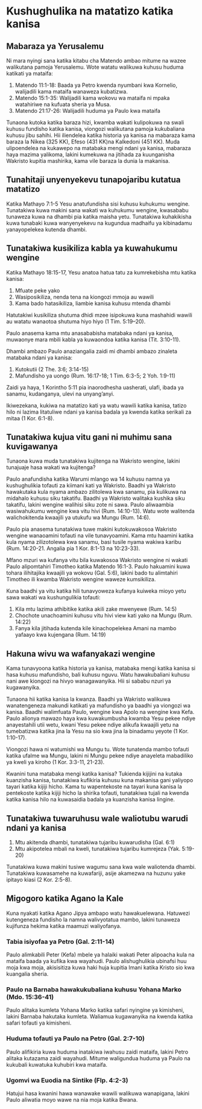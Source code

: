 # Kushughulika na matatizo katika kanisa

## Mabaraza ya Yerusalemu

Ni mara nyingi sana katika kitabu cha Matendo ambao mitume na wazee walikutana pamoja Yerusalemu. Wote watatu walikuwa kuhusu huduma katikati ya mataifa:

1. Matendo 11:1-18: Baada ya Petro kwenda nyumbani kwa Kornelio, walijadili kama mataifa wanaweza kubatizwa.
2. Matendo 15:1-35: Walijadili kama wokovu wa mataifa ni mpaka watahiriwe na kufuata sheria ya Musa.
3. Matendo 21:17-26: Walijadili huduma ya Paulo kwa mataifa

Tunaona kutoka katika baraza hizi, kwamba wakati kulipokuwa na swali kuhusu fundisho katika kanisa, viongozi walikutana pamoja kukubaliana kuhusu jibu sahihi. Hii iliendelea katika historia ya kanisa na mabaraza kama baraza la Nikea (325 KK), Efeso (431 KK)na Kalkedoni (451 KK). Muda ulipoendelea na kukawepo na matabaka mengi ndani ya kanisa, mabaraza haya mazima yalikoma, lakini kumekuwa na jitihada za kuunganisha Wakristo kupitia mashirika, kama vile baraza la dunia la makanisa.

## Tunahitaji unyenyekevu tunapojaribu kutatua matatizo

Katika Mathayo 7:1-5 Yesu anatufundisha sisi kuhusu kuhukumu wengine. Tunatakiwa kuwa makini sana wakati wa kuhukumu wengine, kwasababu tunaweza kuwa na dhambi pia katika maisha yetu. Tunatakiwa kuhakikisha kuwa tunabaki kuwa wanyenyekevu na kugundua madhaifu ya kibinadamu yanayopelekea kutenda dhambi.

## Tunatakiwa kusikiliza kabla ya kuwahukumu wengine

Katika Mathayo 18:15-17, Yesu anatoa hatua tatu za kumrekebisha mtu katika kanisa:

1. Mfuate peke yako
2. Wasiposikiliza, nenda tena na kiongozi mmoja au wawili
3. Kama bado hatasikiliza, liambie kanisa kuhusu mtenda dhambi

Hatutakiwi kusikiliza shutuma dhidi mzee isipokuwa kuna mashahidi wawili au watatu wanaotoa shutuma hiyo hiyo (1 Tim. 5:19–20).

Paulo anasema kama mtu anasababisha matabaka ndani ya kanisa, muwaonye mara mbili kabla ya kuwaondoa katika kanisa (Tit. 3:10-11).

Dhambi ambazo Paulo anaziangalia zaidi mi dhambi ambazo zinaleta matabaka ndani ya kanisa:

1. Kutokutii (2 The. 3:6; 3:14-15)
2. Mafundisho ya uongo (Rum. 16:17-18; 1 Tim. 6:3-5; 2 Yoh. 1:9-11)

Zaidi ya haya, 1 Korintho 5:11 pia inaorodhesha uasherati, ulafi, ibada ya sanamu, kudanganya, ulevi na unyang’anyi.

Ikiwezekana, kukiwa na matatizo kati ya watu wawili katika kanisa, tatizo hilo ni lazima litatuliwe ndani ya kanisa badala ya kwenda katika serikali za mitaa (1 Kor. 6:1-8).

## Tunatakiwa kujua vitu gani ni muhimu sana kuvigawanya

Tunaona kuwa muda tunatakiwa kujitenga na Wakristo wengine, lakini tunajuaje hasa wakati wa kujitenga?

Paulo anafundisha katika Warumi mlango wa 14 kuhusu namna ya kushughulikia tofauti za kiimani kati ya Wakristo. Baadhi ya Wakristo hawakutaka kula nyama ambazo zilitolewa kwa sanamu, pia kulikuwa na midahalo kuhusu siku takatifu. Baadhi ya Wakristo walitaka kushika siku takatifu, lakini wengine walihisi siku zote ni sawa. Paulo aliwaambia wasiwahukumu wengine kwa vitu hivi (Rum. 14:10-13). Watu wote walitenda walichokitenda kwaajili ya utukufu wa Mungu (Rum. 14:6).

Paulo pia anasema tunatakiwa tuwe makini kutokuwakosoa Wakristo wengine wanaoamini tofauti na vile tunavyoamini. Kama mtu haamini katika kula nyama zilizotolewa kwa sanamu, basi tusile nyama wakiwa karibu (Rum. 14:20-21. Angalia pia 1 Kor. 8:1-13 na 10:23-33).

Mfano mzuri wa kufanya vitu bila kuwakosoa Wakristo wengine ni wakati Paulo alipomtahiri Timotheo katika Matendo 16:1-3. Paulo hakuamini kuwa tohara ilihitajika kwaajili ya wokovu (Gal. 5:6), lakini bado tu alimtahiri Timotheo ili kwamba Wakristo wengine waweze kumsikiliza.

Kuna baadhi ya vitu katika hili tunavyoweza kufanya kuiweka mioyo yetu sawa wakati wa kushungulikia tofauti:

1. Kila mtu lazima athibitike katika akili zake mwenyewe (Rum. 14:5)
2. Chochote unachoamini kuhusu vitu hivi view kati yako na Mungu (Rum. 14:22)
3. Fanya kila jitihada kutenda kile kinachopelekea Amani na mambo yafaayo kwa kujengana (Rum. 14:19)

## Hakuna wivu wa wafanyakazi wengine

Kama tunavyoona katika historia ya kanisa, matabaka mengi katika kanisa si hasa kuhusu mafundisho, bali kuhusu nguvu. Watu hawakubaliani kuhusu nani awe kiongozi na hivyo wanagawanyika. Hii si sababu nzuri ya kugawanyika.

Tunaona hii katika kanisa la kwanza. Baadhi ya Wakristo walikuwa wanatengeneza makundi katikati ya mafundisho ya baadhi ya viongozi wa kanisa. Baadhi walimfuata Paulo, wengine kwa Apolo na wengine kwa Kefa. Paulo alionya mawazo haya kwa kuwakumbusha kwamba Yesu pekee ndiye anayestahili utii wetu, kwani Yesu pekee ndiye alikufa kwaajili yetu na tumebatizwa katika jina la Yesu na sio kwa jina la binadamu yeyote (1 Kor. 1:10-17).

Viongozi hawa ni watumishi wa Mungu tu. Wote tunatenda mambo tofauti katika ufalme wa Mungu, lakini ni Mungu pekee ndiye anayeleta mabadiliko ya kweli ya kiroho (1 Kor. 3:3-11, 21-23).

Kwanini tuna matabaka mengi katika kanisa? Tukienda kijijini na kutaka kuanzisha kanisa, tunatakiwa kufikiria kuhusu kuna makanisa gani yaliyopo tayari katika kijiji hicho. Kama tu wapentekoste na tayari kuna kanisa la pentekoste katika kijiji hicho la shirika tofauti, tunatakiwa tujali na kwenda katika kanisa hilo na kuwasaidia badala ya kuanzisha kanisa lingine.

## Tunatakiwa tuwaruhusu wale waliotubu warudi ndani ya kanisa

1. Mtu akitenda dhambi, tunatakiwa tujaribu kuwarudisha (Gal. 6:1)
2. Mtu akipotelea mbali na kweli, tunatakiwa tujaribu kumrejeza (Yak. 5:19-20)

Tunatakiwa kuwa makini tusiwe wagumu sana kwa wale waliotenda dhambi. Tunatakiwa kuwasamehe na kuwafariji, asije akamezwa na huzunu yake ipitayo kiasi (2 Kor. 2:5-8).

## Migogoro katika Agano la Kale

Kuna nyakati katika Agano Jipya ambapo watu hawakuelewana. Hatuwezi kutengeneza fundisho la namna walivyotatua mambo, lakini tunaweza kujifunza hekima katika maamuzi waliyofanya.

### Tabia isiyofaa ya Petro (Gal. 2:11-14)

Paulo alimkabili Peter (Kefa) mbele ya halaiki wakati Peter alipoacha kula na mataifa baada ya kufika kwa wayahudi. Paulo alishughulikia ubinafsi huu moja kwa moja, akisisitiza kuwa haki huja kupitia Imani katika Kristo sio kwa kuangalia sheria.

### Paulo na Barnaba hawakukubaliana kuhusu Yohana Marko (Mdo. 15:36-41)

Paulo alitaka kumleta Yohana Marko katika safari nyingine ya kimisheni, lakini Barnaba hakutaka kumleta. Waliamua kugawanyika na kwenda katika safari tofauti ya kimisheni.

### Huduma tofauti ya Paulo na Petro (Gal. 2:7-10)

Paulo alifikiria kuwa huduma inatakiwa iwahusu zaidi mataifa, lakini Petro alitaka kutazama zaidi wayahudi. Mitume waligundua huduma ya Paulo na kukubali kuwatuka kuhubiri kwa mataifa.

### Ugomvi wa Euodia na Sintike (Flp. 4:2-3)

Hatujui hasa kwanini hawa wanawake wawili walikuwa wanapigana, lakini Paulo aliwatia moyo wawe na nia moja katika Bwana.
